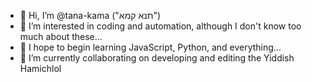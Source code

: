 - 👋 Hi, I’m @tana-kama ("תנא קמא")
- 👀 I’m interested in coding and automation, although I don't know too much about these...
- 🌱 I hope to begin learning JavaScript, Python, and everything...
- 💞️ I’m currently collaborating on developing and editing the Yiddish Hamichlol
<!---- 📫 How to reach me ...--->

